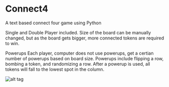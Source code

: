# Connect4
A text based connect four game using Python

Single and Double Player included.
Size of the board can be manually changed, but as the board gets bigger, more connected tokens are required to win. 

Powerups
Each player, computer does not use powerups, get a certian number of powerups based on board size. Powerups include flipping a row, bombing a token, and randomizing a row. After a powerup is used, all tokens will fall to the lowest spot in the column.

![alt tag](Connect4/image.png)

